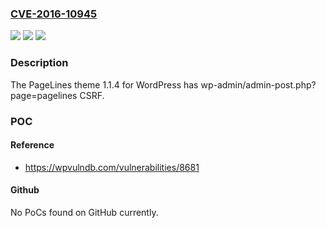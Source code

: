### [CVE-2016-10945](https://cve.mitre.org/cgi-bin/cvename.cgi?name=CVE-2016-10945)
![](https://img.shields.io/static/v1?label=Product&message=n%2Fa&color=blue)
![](https://img.shields.io/static/v1?label=Version&message=n%2Fa&color=blue)
![](https://img.shields.io/static/v1?label=Vulnerability&message=n%2Fa&color=brighgreen)

### Description

The PageLines theme 1.1.4 for WordPress has wp-admin/admin-post.php?page=pagelines CSRF.

### POC

#### Reference
- https://wpvulndb.com/vulnerabilities/8681

#### Github
No PoCs found on GitHub currently.

